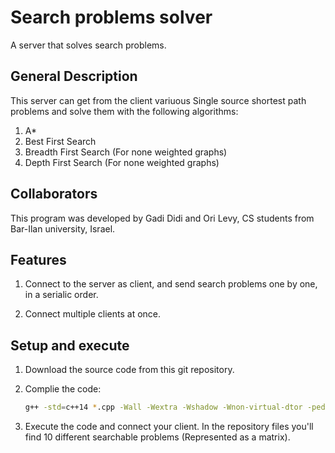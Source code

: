# Search problems solver
A server that solves search problems. 

## General Description

This server can get from the client variuous Single source shortest path problems and solve them with the following algorithms:
1. A*
2. Best First Search
3. Breadth First Search (For none weighted graphs)
4. Depth First Search (For none weighted graphs)

## Collaborators

This program was developed by Gadi Didi and Ori Levy, CS students from Bar-Ilan university, Israel.



## Features

1. Connect to the server as client, and send search problems one by one, in a serialic order.

2. Connect multiple clients at once.


## Setup and execute


1. Download the source code from this git repository.

2. Complie the code:
    ```bash
    g++ -std=c++14 *.cpp -Wall -Wextra -Wshadow -Wnon-virtual-dtor -pedantic -o a.out -pthread
    ```
3. Execute the code and connect your client. In the repository files you'll find 10 different searchable problems (Represented as a matrix).
